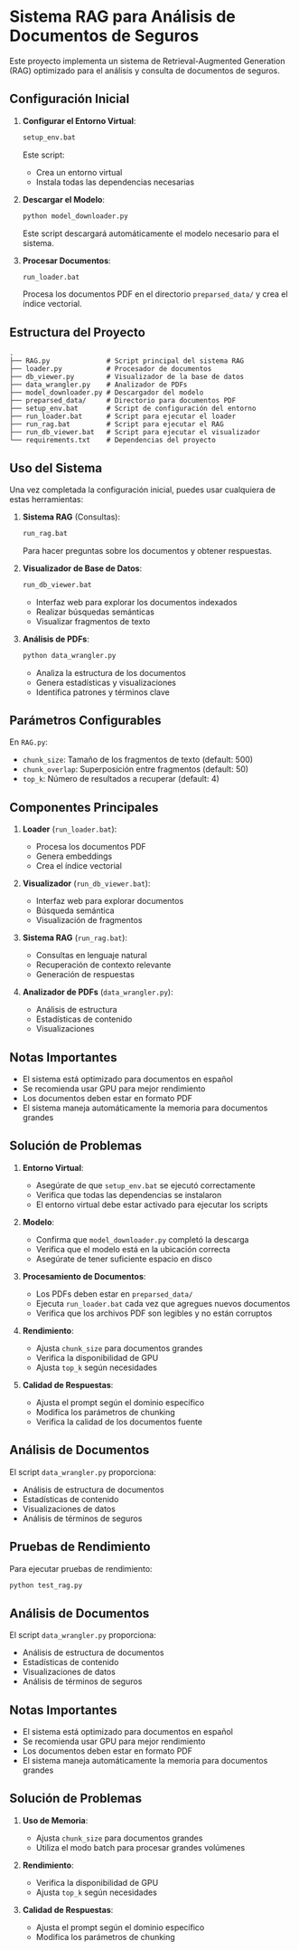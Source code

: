 # Sistema RAG para Análisis de Documentos de Seguros

Este proyecto implementa un sistema de Retrieval-Augmented Generation (RAG) optimizado para el análisis y consulta de documentos de seguros.

## Configuración Inicial

1. **Configurar el Entorno Virtual**:
   ```bash
   setup_env.bat
   ```
   Este script:
   - Crea un entorno virtual
   - Instala todas las dependencias necesarias

2. **Descargar el Modelo**:
   ```bash
   python model_downloader.py
   ```
   Este script descargará automáticamente el modelo necesario para el sistema.

3. **Procesar Documentos**:
   ```bash
   run_loader.bat
   ```
   Procesa los documentos PDF en el directorio `preparsed_data/` y crea el índice vectorial.

## Estructura del Proyecto

```
.
├── RAG.py              # Script principal del sistema RAG
├── loader.py           # Procesador de documentos
├── db_viewer.py        # Visualizador de la base de datos
├── data_wrangler.py    # Analizador de PDFs
├── model_downloader.py # Descargador del modelo
├── preparsed_data/     # Directorio para documentos PDF
├── setup_env.bat       # Script de configuración del entorno
├── run_loader.bat      # Script para ejecutar el loader
├── run_rag.bat         # Script para ejecutar el RAG
├── run_db_viewer.bat   # Script para ejecutar el visualizador
└── requirements.txt    # Dependencias del proyecto
```

## Uso del Sistema

Una vez completada la configuración inicial, puedes usar cualquiera de estas herramientas:

1. **Sistema RAG** (Consultas):
   ```bash
   run_rag.bat
   ```
   Para hacer preguntas sobre los documentos y obtener respuestas.

2. **Visualizador de Base de Datos**:
   ```bash
   run_db_viewer.bat
   ```
   - Interfaz web para explorar los documentos indexados
   - Realizar búsquedas semánticas
   - Visualizar fragmentos de texto

3. **Análisis de PDFs**:
   ```bash
   python data_wrangler.py
   ```
   - Analiza la estructura de los documentos
   - Genera estadísticas y visualizaciones
   - Identifica patrones y términos clave

## Parámetros Configurables

En `RAG.py`:
- `chunk_size`: Tamaño de los fragmentos de texto (default: 500)
- `chunk_overlap`: Superposición entre fragmentos (default: 50)
- `top_k`: Número de resultados a recuperar (default: 4)

## Componentes Principales

1. **Loader** (`run_loader.bat`):
   - Procesa los documentos PDF
   - Genera embeddings
   - Crea el índice vectorial

2. **Visualizador** (`run_db_viewer.bat`):
   - Interfaz web para explorar documentos
   - Búsqueda semántica
   - Visualización de fragmentos

3. **Sistema RAG** (`run_rag.bat`):
   - Consultas en lenguaje natural
   - Recuperación de contexto relevante
   - Generación de respuestas

4. **Analizador de PDFs** (`data_wrangler.py`):
   - Análisis de estructura
   - Estadísticas de contenido
   - Visualizaciones

## Notas Importantes

- El sistema está optimizado para documentos en español
- Se recomienda usar GPU para mejor rendimiento
- Los documentos deben estar en formato PDF
- El sistema maneja automáticamente la memoria para documentos grandes

## Solución de Problemas

1. **Entorno Virtual**:
   - Asegúrate de que `setup_env.bat` se ejecutó correctamente
   - Verifica que todas las dependencias se instalaron
   - El entorno virtual debe estar activado para ejecutar los scripts

2. **Modelo**:
   - Confirma que `model_downloader.py` completó la descarga
   - Verifica que el modelo está en la ubicación correcta
   - Asegúrate de tener suficiente espacio en disco

3. **Procesamiento de Documentos**:
   - Los PDFs deben estar en `preparsed_data/`
   - Ejecuta `run_loader.bat` cada vez que agregues nuevos documentos
   - Verifica que los archivos PDF son legibles y no están corruptos

4. **Rendimiento**:
   - Ajusta `chunk_size` para documentos grandes
   - Verifica la disponibilidad de GPU
   - Ajusta `top_k` según necesidades

5. **Calidad de Respuestas**:
   - Ajusta el prompt según el dominio específico
   - Modifica los parámetros de chunking
   - Verifica la calidad de los documentos fuente

## Análisis de Documentos

El script `data_wrangler.py` proporciona:
- Análisis de estructura de documentos
- Estadísticas de contenido
- Visualizaciones de datos
- Análisis de términos de seguros

## Pruebas de Rendimiento

Para ejecutar pruebas de rendimiento:
```bash
python test_rag.py
```

## Análisis de Documentos

El script `data_wrangler.py` proporciona:
- Análisis de estructura de documentos
- Estadísticas de contenido
- Visualizaciones de datos
- Análisis de términos de seguros

## Notas Importantes

- El sistema está optimizado para documentos en español
- Se recomienda usar GPU para mejor rendimiento
- Los documentos deben estar en formato PDF
- El sistema maneja automáticamente la memoria para documentos grandes

## Solución de Problemas

1. **Uso de Memoria**:
   - Ajusta `chunk_size` para documentos grandes
   - Utiliza el modo batch para procesar grandes volúmenes

2. **Rendimiento**:
   - Verifica la disponibilidad de GPU
   - Ajusta `top_k` según necesidades

3. **Calidad de Respuestas**:
   - Ajusta el prompt según el dominio específico
   - Modifica los parámetros de chunking 